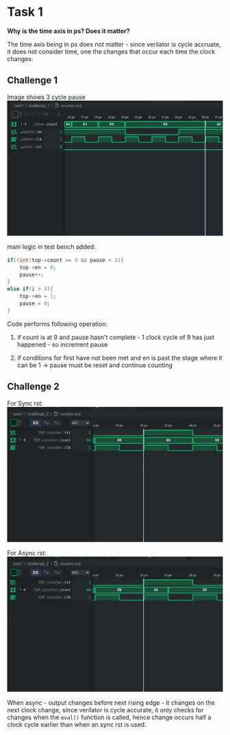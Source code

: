 # Task 1

**Why is the time axis in ps? Does it matter?**

The time axis being in ps does not matter - since verilator is cycle accruate, it does not consider time, one the changes that occur each time the clock changes.


## Challenge 1

Image shows 3 cycle pause
![Alt text](challenge1.png)

main logic in test bench added:

``` c++
if((int)top->count == 9 && pause < 2){
    top->en = 0;
    pause++;
}
else if(i > 4){
    top->en = 1;
    pause = 0;
}
```

Code performs following operation:
1. if count is at 9 and pause hasn't complete - 1 clock cycle of 9 has just happened - so increment pause

2. if conditions for first have not been met and en is past the stage where it can be 1 -> pause must be reset and continue counting


## Challenge 2

For Sync rst:
![Alt text](challenge2_2.png)

For Async rst:
![Alt text](challenge2_1.png)

When async - output changes before next rising edge - it changes on the next clock change, since verilator is cycle accurate, it only checks for changes when the `eval()` function is called, hence change occurs half a clock cycle earlier than when an sync rst is used.